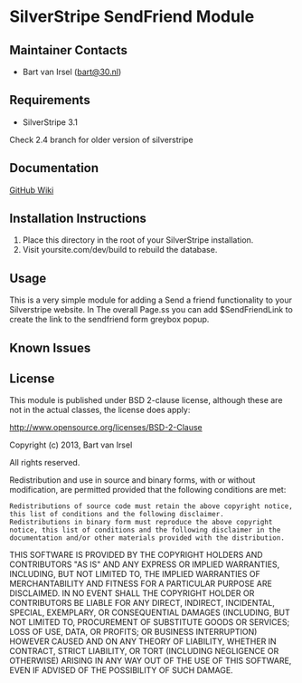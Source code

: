 SilverStripe SendFriend Module
========================================

Maintainer Contacts
-------------------
*  Bart van Irsel (<bart@30.nl>)

Requirements
------------
* SilverStripe 3.1

Check 2.4 branch for older version of silverstripe 

Documentation
-------------
[GitHub Wiki](http://wiki.github.com/hubertusanton/silverstripe-sendfriend)

Installation Instructions
-------------------------

1. Place this directory in the root of your SilverStripe installation.
2. Visit yoursite.com/dev/build to rebuild the database.

Usage 
--------------

This is a very simple module for adding a Send a friend functionality to your Silverstripe website.
In The overall Page.ss you can add $SendFriendLink to create the link to the sendfriend form greybox popup.

Known Issues
------------

## License

This module is published under BSD 2-clause license, although these are not in the actual classes, the license does apply:

http://www.opensource.org/licenses/BSD-2-Clause

Copyright (c) 2013, Bart van Irsel

All rights reserved.

Redistribution and use in source and binary forms, with or without modification, are permitted provided that the following conditions are met:

    Redistributions of source code must retain the above copyright notice, this list of conditions and the following disclaimer.
    Redistributions in binary form must reproduce the above copyright notice, this list of conditions and the following disclaimer in the documentation and/or other materials provided with the distribution.

THIS SOFTWARE IS PROVIDED BY THE COPYRIGHT HOLDERS AND CONTRIBUTORS "AS IS" AND ANY EXPRESS OR IMPLIED WARRANTIES, INCLUDING, BUT NOT LIMITED TO, THE IMPLIED WARRANTIES OF MERCHANTABILITY AND FITNESS FOR A PARTICULAR PURPOSE ARE DISCLAIMED. IN NO EVENT SHALL THE COPYRIGHT HOLDER OR CONTRIBUTORS BE LIABLE FOR ANY DIRECT, INDIRECT, INCIDENTAL, SPECIAL, EXEMPLARY, OR CONSEQUENTIAL DAMAGES (INCLUDING, BUT NOT LIMITED TO, PROCUREMENT OF SUBSTITUTE GOODS OR SERVICES; LOSS OF USE, DATA, OR PROFITS; OR BUSINESS INTERRUPTION) HOWEVER CAUSED AND ON ANY THEORY OF LIABILITY, WHETHER IN CONTRACT, STRICT LIABILITY, OR TORT (INCLUDING NEGLIGENCE OR OTHERWISE) ARISING IN ANY WAY OUT OF THE USE OF THIS SOFTWARE, EVEN IF ADVISED OF THE POSSIBILITY OF SUCH DAMAGE.
